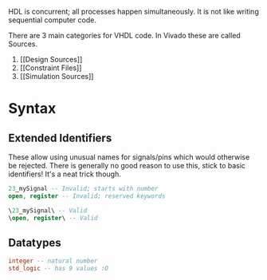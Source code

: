 HDL is concurrent; all processes happen simultaneously. It is not like writing sequential computer code.

There are 3 main categories for VHDL code. In Vivado these are called Sources.
1. [[Design Sources]]
2. [[Constraint Files]]
3. [[Simulation Sources]]
# Syntax
## Extended Identifiers
These allow using unusual names for signals/pins which would otherwise be rejected. There is generally no good reason to use this, stick to basic identifiers! It's a neat trick though.
```vhdl
23_mySignal -- Invalid; starts with number
open, register -- Invalid; reserved keywords

\23_mySignal\ -- Valid
\open, register\ -- Valid
```

## Datatypes
```vhdl
integer -- natural number
std_logic -- has 9 values :O
```
